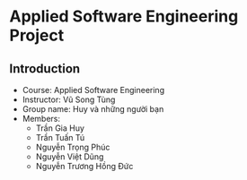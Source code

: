 # Applied Software Engineering Project

## Introduction

-   Course: Applied Software Engineering
-   Instructor: Vũ Song Tùng
-   Group name: Huy và những người bạn
-   Members:
    -   Trần Gia Huy
    -   Trần Tuấn Tú
    -   Nguyễn Trọng Phúc
    -   Nguyễn Việt Dũng
    -   Nguyễn Trương Hồng Đức

